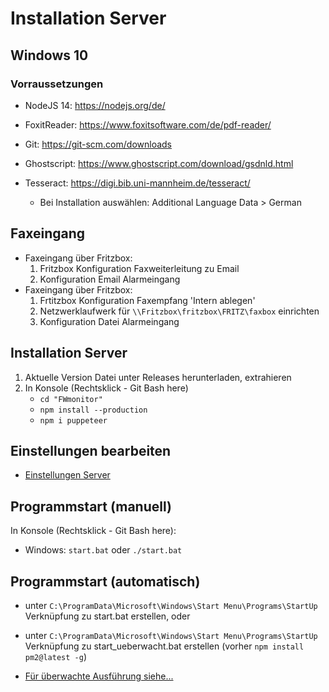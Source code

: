 # Installation Server

## Windows 10

### Vorraussetzungen

-   NodeJS 14: https://nodejs.org/de/
-   FoxitReader: https://www.foxitsoftware.com/de/pdf-reader/
-   Git: https://git-scm.com/downloads
-   Ghostscript: https://www.ghostscript.com/download/gsdnld.html
-   Tesseract: https://digi.bib.uni-mannheim.de/tesseract/

    -   Bei Installation auswählen: Additional Language Data > German

## Faxeingang

-   Faxeingang über Fritzbox:
    1. Fritzbox Konfiguration Faxweiterleitung zu Email
    2. Konfiguration Email Alarmeingang
-   Faxeingang über Fritzbox:
    1. Frtitzbox Konfiguration Faxempfang 'Intern ablegen'
    2. Netzwerklaufwerk für `\\Fritzbox\fritzbox\FRITZ\faxbox` einrichten
    3. Konfiguration Datei Alarmeingang

## Installation Server

1. Aktuelle Version Datei unter Releases herunterladen, extrahieren
2. In Konsole (Rechtsklick - Git Bash here)
    - `cd "FWmonitor"`
    - `npm install --production`
    - `npm i puppeteer`

## Einstellungen bearbeiten

-   [Einstellungen Server](Einstellungen_Server.md)

## Programmstart (manuell)

In Konsole (Rechtsklick - Git Bash here):

-   Windows: `start.bat` oder `./start.bat`

## Programmstart (automatisch)

-   unter `C:\ProgramData\Microsoft\Windows\Start Menu\Programs\StartUp` Verknüpfung zu start.bat
    erstellen, oder
-   unter `C:\ProgramData\Microsoft\Windows\Start Menu\Programs\StartUp` Verknüpfung zu
    start_ueberwacht.bat erstellen (vorher `npm install pm2@latest -g`)

-   [Für überwachte Ausführung siehe...](Ueberwachung.md)
